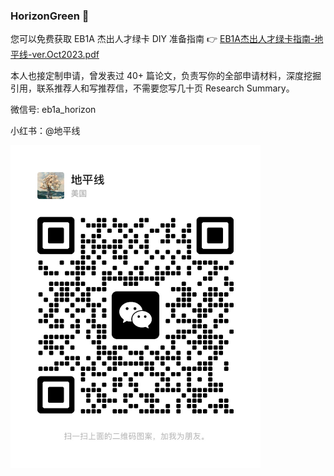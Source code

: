 ### HorizonGreen 👋

您可以免费获取 EB1A 杰出人才绿卡 DIY 准备指南 👉 [EB1A杰出人才绿卡指南-地平线-ver.Oct2023.pdf](https://github.com/EB1A-Horizon/EB1A-Guidance/blob/main/EB1A%E6%9D%B0%E5%87%BA%E4%BA%BA%E6%89%8D%E7%BB%BF%E5%8D%A1%E6%8C%87%E5%8D%97-%E5%9C%B0%E5%B9%B3%E7%BA%BF-ver.Oct2023.pdf)

本人也接定制申请，曾发表过 40+ 篇论文，负责写你的全部申请材料，深度挖掘引用，联系推荐人和写推荐信，不需要您写几十页 Research Summary。

微信号: eb1a_horizon

小红书：@地平线

<img src="./地平线-微信二维码.jpg" width="400" />
